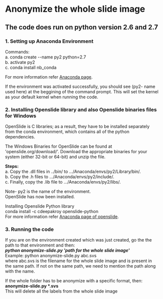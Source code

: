 # Anonymize the whole slide image

## The code does run on python version 2.6 and 2.7

###  1. Setting up Anaconda Environment

Commands:<br>
a. conda create --name py2 python=2.7 <br>
b. activate py2<br>
c. conda install nb_conda<br>

For more information refer [Anaconda page](https://docs.anaconda.com/anaconda/user-guide/tasks/switch-environment/).<br>

If the environment was activated successfully, you should see (py2- name used here) at the beggining of the command prompt. This will set the kernel as your default kernel when running the code.<br>


###  2. Installing Openslide library and also Openslide binaries files for Windows<br>

OpenSlide is C libraries; as a result, they have to be installed separately from the conda environment, which contains all of the python dependencies.<br>

The Windows Binaries for OpenSlide can be found at 'openslide.org/download/'. Download the appropriate binaries for your system (either 32-bit or 64-bit) and unzip the file.<br>

**Steps:**<br>
a. Copy the .dll files in ../bin/ to .../Anaconda/envs/py2/Library/bin/.<br>
b. Copy the .h files to .../Anaconda/envs/py2/include/.<br>
c. Finally, copy the .lib file to .../Anaconda/envs/py2/libs/.<br>

Note- py2 is the name of the environment.<br>
OpenSlide has now been installed.<br>

Installing Openslide Python library<br>
conda install -c cdeepakroy openslide-python<br>
For more information refer [Anaconda page of openslide](https://anaconda.org/cdeepakroy/openslide-python).<br>

###  3. Running the code

If you are on the environment created which was just created, go the the path to that environment and then:<br>
***python anonymize-slide.py 'path for the whole slide image'***<br>
Example: python anonymize-slide.py abc.svs<br>
where abc.svs is the filename for the whole slide image and is present in the same path. If not on the same path, we need to mention the path along with the name.<br>

If the whole folder has to be anonymize with a specific format, then:<br>
__anonymize-slide.py *.svs__<br>
This will delete all the labels from the whole slide image<br>

